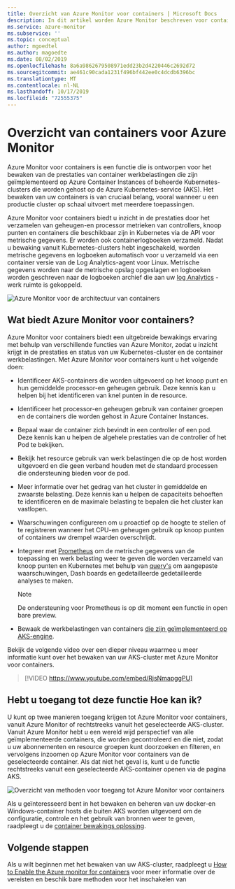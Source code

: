 ```yaml
---
title: Overzicht van Azure Monitor voor containers | Microsoft Docs
description: In dit artikel worden Azure Monitor beschreven voor containers die de AKS-container Insights-oplossing bewaakt en de waarde die wordt geleverd door de status van uw AKS-clusters en Container Instances in azure te controleren.
ms.service: azure-monitor
ms.subservice: ''
ms.topic: conceptual
author: mgoedtel
ms.author: magoedte
ms.date: 08/02/2019
ms.openlocfilehash: 8a6a9862679508971edd23b2d4220446c2692d72
ms.sourcegitcommit: ae461c90cada1231f496bf442ee0c4dcdb6396bc
ms.translationtype: MT
ms.contentlocale: nl-NL
ms.lasthandoff: 10/17/2019
ms.locfileid: "72555375"
---
```

# <a name="azure-monitor-for-containers-overview"></a>Overzicht van containers voor Azure Monitor

Azure Monitor voor containers is een functie die is ontworpen voor het bewaken van de prestaties van container werkbelastingen die zijn geïmplementeerd op Azure Container Instances of beheerde Kubernetes-clusters die worden gehost op de Azure Kubernetes-service (AKS). Het bewaken van uw containers is van cruciaal belang, vooral wanneer u een productie cluster op schaal uitvoert met meerdere toepassingen.

Azure Monitor voor containers biedt u inzicht in de prestaties door het verzamelen van geheugen-en processor metrieken van controllers, knoop punten en containers die beschikbaar zijn in Kubernetes via de API voor metrische gegevens. Er worden ook containerlogboeken verzameld.  Nadat u bewaking vanuit Kubernetes-clusters hebt ingeschakeld, worden metrische gegevens en logboeken automatisch voor u verzameld via een container versie van de Log Analytics-agent voor Linux. Metrische gegevens worden naar de metrische opslag opgeslagen en logboeken worden geschreven naar de logboeken archief die aan uw [log Analytics](../log-query/log-query-overview.md) -werk ruimte is gekoppeld. 

![Azure Monitor voor de architectuur van containers](./media/container-insights-overview/azmon-containers-architecture-01.png)
 
## <a name="what-does-azure-monitor-for-containers-provide"></a>Wat biedt Azure Monitor voor containers?

Azure Monitor voor containers biedt een uitgebreide bewakings ervaring met behulp van verschillende functies van Azure Monitor, zodat u inzicht krijgt in de prestaties en status van uw Kubernetes-cluster en de container werkbelastingen. Met Azure Monitor voor containers kunt u het volgende doen:

* Identificeer AKS-containers die worden uitgevoerd op het knoop punt en hun gemiddelde processor-en geheugen gebruik. Deze kennis kan u helpen bij het identificeren van knel punten in de resource.
* Identificeer het processor-en geheugen gebruik van container groepen en de containers die worden gehost in Azure Container Instances.  
* Bepaal waar de container zich bevindt in een controller of een pod. Deze kennis kan u helpen de algehele prestaties van de controller of het Pod te bekijken.
* Bekijk het resource gebruik van werk belastingen die op de host worden uitgevoerd en die geen verband houden met de standaard processen die ondersteuning bieden voor de pod.
* Meer informatie over het gedrag van het cluster in gemiddelde en zwaarste belasting. Deze kennis kan u helpen de capaciteits behoeften te identificeren en de maximale belasting te bepalen die het cluster kan vastlopen. 
* Waarschuwingen configureren om u proactief op de hoogte te stellen of te registreren wanneer het CPU-en geheugen gebruik op knoop punten of containers uw drempel waarden overschrijdt.
* Integreer met [Prometheus](https://prometheus.io/docs/introduction/overview/) om de metrische gegevens van de toepassing en werk belasting weer te geven die worden verzameld van knoop punten en Kubernetes met behulp van [query's](container-insights-log-search.md) om aangepaste waarschuwingen, Dash boards en gedetailleerde gedetailleerde analyses te maken.

    >[!NOTE]
    >De ondersteuning voor Prometheus is op dit moment een functie in open bare preview.
    >

* Bewaak de werkbelastingen van containers [die zijn geïmplementeerd op AKS-engine](https://github.com/microsoft/OMS-docker/tree/aks-engine).

Bekijk de volgende video over een dieper niveau waarmee u meer informatie kunt over het bewaken van uw AKS-cluster met Azure Monitor voor containers.

> [!VIDEO https://www.youtube.com/embed/RjsNmapggPU]

## <a name="how-do-i-access-this-feature"></a>Hebt u toegang tot deze functie Hoe kan ik?

U kunt op twee manieren toegang krijgen tot Azure Monitor voor containers, vanuit Azure Monitor of rechtstreeks vanuit het geselecteerde AKS-cluster. Vanuit Azure Monitor hebt u een wereld wijd perspectief van alle geïmplementeerde containers, die worden gecontroleerd en die niet, zodat u uw abonnementen en resource groepen kunt doorzoeken en filteren, en vervolgens inzoomen op Azure Monitor voor containers van de geselecteerde container.  Als dat niet het geval is, kunt u de functie rechtstreeks vanuit een geselecteerde AKS-container openen via de pagina AKS.  

![Overzicht van methoden voor toegang tot Azure Monitor voor containers](./media/container-insights-overview/azmon-containers-experience.png)

Als u geïnteresseerd bent in het bewaken en beheren van uw docker-en Windows-container hosts die buiten AKS worden uitgevoerd om de configuratie, controle en het gebruik van bronnen weer te geven, raadpleegt u de [container bewakings oplossing](../../azure-monitor/insights/containers.md).

## <a name="next-steps"></a>Volgende stappen

Als u wilt beginnen met het bewaken van uw AKS-cluster, raadpleegt u [How to Enable the Azure monitor for containers](container-insights-onboard.md) voor meer informatie over de vereisten en beschik bare methoden voor het inschakelen van  
